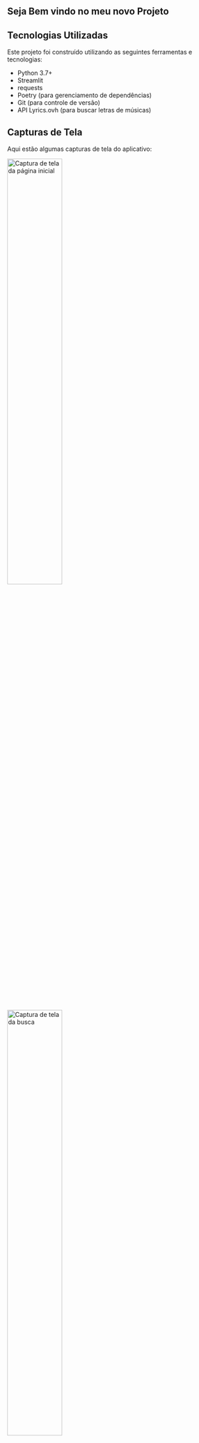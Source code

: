 ## Seja Bem vindo no meu novo Projeto

## Tecnologias Utilizadas

Este projeto foi construído utilizando as seguintes ferramentas e tecnologias:

* Python 3.7+
* Streamlit
* requests
* Poetry (para gerenciamento de dependências)
* Git (para controle de versão)
* API Lyrics.ovh (para buscar letras de músicas)

## Capturas de Tela

Aqui estão algumas capturas de tela do aplicativo:

<img src="imagens/pag_inicial" alt="Captura de tela da página inicial" width="50%">
<img src="imagens/pesquisa.png" alt="Captura de tela da busca" width="50%">

*As capturas de tela mostram a página inicial e a página de resultados da busca.*

# Letras de Músicas com Streamlit

## Como Usar

Siga estes passos para configurar e executar o aplicativo localmente:

1.  **Obtenha o código (Clone o repositório):**

    ```bash
    git clone [https://github.com/SeuUsuario/seu-repositorio.git](https://github.com/SeuUsuario/seu-repositorio.git)  # Baixa o código do GitHub (substitua a URL)
    cd seu-repositorio  # Entra na pasta do projeto
    ```

2.  **Instale as dependências usando Poetry:**

    * Certifique-se de que você tem o Poetry instalado no seu sistema. Se não tiver, você precisará instalá-lo primeiro. Você pode encontrar instruções de instalação no site oficial do Poetry: [https://python-poetry.org/](https://python-poetry.org/)
    * O Poetry usará o arquivo `pyproject.toml` para gerenciar as dependências e o ambiente virtual do projeto.
    * Execute o seguinte comando:

        ```bash
        poetry install  # Instala as dependências usando Poetry
        ```

        * Este comando irá:
            * Criar um ambiente virtual (se ainda não existir). O Poetry escolhe um local padrão para o ambiente virtual, a menos que você o configure de forma diferente.
            * Instalar as dependências especificadas no arquivo `pyproject.toml`.
            * Atualizar o arquivo `poetry.lock` para garantir versões consistentes das dependências.

3.  **Ative o ambiente virtual (se necessário):**

    * Em muitos casos, o Poetry executa comandos dentro do ambiente virtual automaticamente. No entanto, se você precisar executar comandos diretamente no ambiente virtual (por exemplo, para executar o Streamlit), você pode ativá-lo.
    * Para encontrar o local exato do ambiente virtual criado pelo Poetry, você pode usar o seguinte comando:

        ```bash
        poetry env info --path
        ```

        * Este comando fornecerá o caminho completo para o diretório do ambiente virtual.
    * Depois de obter o caminho, você pode ativar o ambiente virtual da mesma forma que faria com um ambiente virtual criado com `venv`:
        * **No Linux ou macOS:**

            ```bash
            source <caminho_do_ambiente_virtual>/bin/activate
            ```

        * **No Windows:**

            ```bash
            <caminho_do_ambiente_virtual>\Scripts\activate
            ```

        * Substitua `<caminho_do_ambiente_virtual>` pelo caminho obtido com `poetry env info --path`.

4.  **Execute o aplicativo Streamlit:**

    * Se você ativou o ambiente virtual no passo 3, você pode executar o aplicativo Streamlit diretamente:

        ```bash
        streamlit run app.py  # Inicia o aplicativo Streamlit
        ```

    * Alternativamente, o Poetry fornece o comando `poetry run` para executar comandos dentro do ambiente virtual sem ativá-lo explicitamente:

        ```bash
        poetry run streamlit run app.py
        ```

5.  **Abra no navegador:**

    * O aplicativo estará disponível em `http://localhost:8501` (ou um endereço similar).
